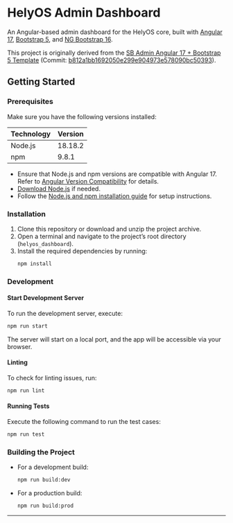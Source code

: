 # HelyOS Admin Dashboard

An Angular-based admin dashboard for the HelyOS core, built with [Angular 17](https://v17.angular.io/docs/), [Bootstrap 5](https://getbootstrap.com/docs/5.0/), and [NG Bootstrap 16](https://ng-bootstrap.github.io/releases/16.x/#/home).

This project is originally derived from the [SB Admin Angular 17 + Bootstrap 5 Template](https://github.com/start-angular/SB-Admin-BS4-Angular-8) (Commit: [b812a1bb1692050e299e904973e578090bc50393](https://github.com/start-angular/SB-Admin-BS4-Angular-8/tree/b812a1bb1692050e299e904973e578090bc50393)).

## Getting Started

### Prerequisites

Make sure you have the following versions installed:

| Technology | Version |
|------------|---------|
| Node.js    | 18.18.2 |
| npm        | 9.8.1   |

- Ensure that Node.js and npm versions are compatible with Angular 17. Refer to [Angular Version Compatibility](https://angular.dev/reference/versions) for details.
- [Download Node.js](https://nodejs.org/download/release/) if needed.
- Follow the [Node.js and npm installation guide](https://docs.npmjs.com/downloading-and-installing-node-js-and-npm) for setup instructions.

### Installation

1. Clone this repository or download and unzip the project archive.
2. Open a terminal and navigate to the project’s root directory (`helyos_dashboard`).
3. Install the required dependencies by running:
   ```bash
   npm install
   ```

### Development

#### Start Development Server

To run the development server, execute:
```bash
npm run start
```
The server will start on a local port, and the app will be accessible via your browser.

#### Linting

To check for linting issues, run:
```bash
npm run lint
```

#### Running Tests

Execute the following command to run the test cases:
```bash
npm run test
```

### Building the Project

- For a development build:
  ```bash
  npm run build:dev
  ```
- For a production build:
  ```bash
  npm run build:prod
  ```

--- 